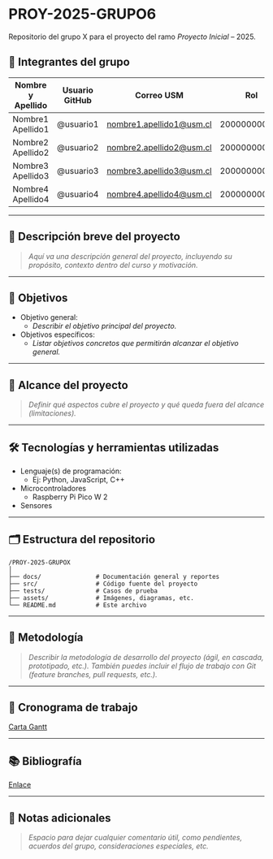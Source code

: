 # PROY-2025-GRUPO6
Repositorio del grupo X para el proyecto del ramo *Proyecto Inicial* – 2025.

## 👥 Integrantes del grupo

| Nombre y Apellido | Usuario GitHub | Correo USM               | Rol          |
| ----------------- | -------------- | ------------------------ | ------------ |
| Nombre1 Apellido1 | @usuario1      | nombre1.apellido1@usm.cl | 200000000000 |
| Nombre2 Apellido2 | @usuario2      | nombre2.apellido2@usm.cl | 200000000000 |
| Nombre3 Apellido3 | @usuario3      | nombre3.apellido3@usm.cl | 200000000000 |
| Nombre4 Apellido4 | @usuario4      | nombre4.apellido4@usm.cl | 200000000000 |

---

## 📝 Descripción breve del proyecto

> *Aquí va una descripción general del proyecto, incluyendo su propósito, contexto dentro del curso y motivación.*

---

## 🎯 Objetivos

- Objetivo general:
  - *Describir el objetivo principal del proyecto.*
- Objetivos específicos:
  - *Listar objetivos concretos que permitirán alcanzar el objetivo general.*

---

## 🧩 Alcance del proyecto

> *Definir qué aspectos cubre el proyecto y qué queda fuera del alcance (limitaciones).*

---

## 🛠️ Tecnologías y herramientas utilizadas

- Lenguaje(s) de programación:
  - Ej: Python, JavaScript, C++
- Microcontroladores
  - Raspberry Pi Pico W 2
- Sensores

---

## 🗂️ Estructura del repositorio

```
/PROY-2025-GRUPOX
│
├── docs/               # Documentación general y reportes
├── src/                # Código fuente del proyecto
├── tests/              # Casos de prueba
├── assets/             # Imágenes, diagramas, etc.
└── README.md           # Este archivo
```

---

## 🧪 Metodología

> *Describir la metodología de desarrollo del proyecto (ágil, en cascada, prototipado, etc.). También puedes incluir el flujo de trabajo con Git (feature branches, pull requests, etc.).*

---

## 📅 Cronograma de trabajo


[Carta Gantt](https://google.com)

---

## 📚 Bibliografía

[Enlace](https://google.com)

---

## 📌 Notas adicionales

> *Espacio para dejar cualquier comentario útil, como pendientes, acuerdos del grupo, consideraciones especiales, etc.*
